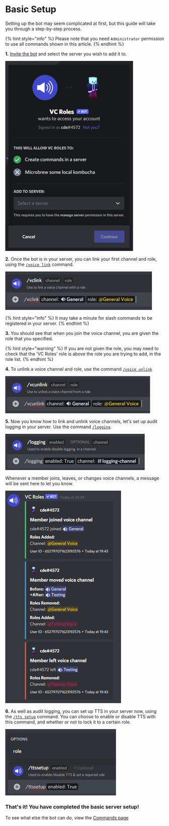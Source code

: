 # Basic Setup

Setting up the bot may seem complicated at first, but this guide will take you through a step-by-step process.

{% hint style="info" %}
Please note that you need `Administrator` permission to use all commands shown in this article.
{% endhint %}

**1.** [Invite the bot](https://discord.com/api/oauth2/authorize?client\_id=775025797034541107\&permissions=300944400\&scope=bot%20applications.commands) and select the server you wish to add it to.

![Invite Page](<.gitbook/assets/image (31).png>)

**2.** Once the bot is in your server, you can link your first channel and role, using the [`/voice link`](commands/commands/voice-linking.md#voice-link) command.

![voice link command](<.gitbook/assets/image (14).png>)

{% hint style="info" %}
It may take a minute for slash commands to be registered in your server.
{% endhint %}

**3.** You should see that when you join the voice channel, you are given the role that you specified.

{% hint style="warning" %}
If you are not given the role, you may need to check that the 'VC Roles' role is above the role you are trying to add, in the role list.
{% endhint %}

**4.** To unlink a voice channel and role, use the command [`/voice unlink`](commands/commands/voice-linking.md#voice-unlink)&#x20;

![voice unlink command](<.gitbook/assets/image (15).png>)

**5.** Now you know how to link and unlink voice channels, let's set up audit logging in your server. Use the command [`/logging`](commands/commands/audit-logging.md#logging).

![logging command](.gitbook/assets/image.png)

Whenever a member joins, leaves, or changes voice channels, a message will be sent here to let you know.

![Example logs](<.gitbook/assets/image (28).png>)

**6.** As well as audit logging, you can set up TTS in your server now, using the [`/tts setup`](commands/commands/tts-commands.md#ttssetup) command. You can choose to enable or disable TTS with this command, and whether or not to lock it to a certain role.

![tts setup command](<.gitbook/assets/image (4).png>)

### That's it! You have completed the basic server setup!

To see what else the bot can do, view the [Commands page](commands/commands/)
